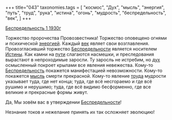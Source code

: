 +++
title="043"
taxonomies.tags = [
 "космос",
 "Дух",
 "мысль",
 "энергия",
 "путь",
 "труд",
 "рука",
 "истина",
 "огонь",
 "мудрость",
 "беспредельность",
 "век",
]
+++

[Беспредельность 1 1930г](/agni/1930)

Торжество пророчества Провозвестника! Торжество оповещено огнями и психической [энергией](/tags/энергия). Каждый [век](/tags/век) являет свои возглавления. Провозгласивший торжество [Беспредельности](/tags/беспредельность) является носителем [Истины](/tags/истина). Как камни на [пути](/tags/путь) слагаются насмешки, и преследования вырастают в непроходимые заросли. Ту заросль не истребим, но [дух](/tags/Дух) осмысленный покроет крылами все явления невежества. Кому-то [Беспредельность](/tags/беспредельность) покажется манифестацией невозможности. Кому-то покажется [мысль](/tags/мысль) смерти прекрасной. Кому-то явление [труда](/tags/рука) мудрости указывает туда, где нет конца; туда, где всё несгораемо и где всё рушимо и нерушимо; туда, где всё видимо бесформенно, где все великие и прекрасные формы живут.   

Да, Мы зовём вас в утверждении [Беспредельности](/tags/беспредельность)!   

Незнание токов и нежелание принять их так осложняет эволюцию!